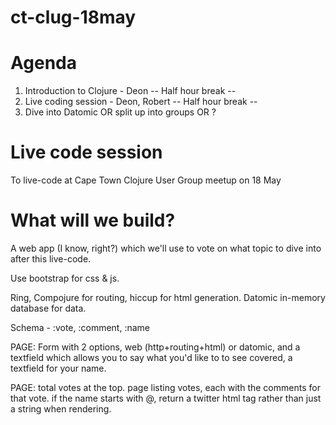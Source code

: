 # ct-clug-18may

# Agenda
1) Introduction to Clojure - Deon
-- Half hour break --
2) Live coding session - Deon, Robert
-- Half hour break --
3) Dive into Datomic OR split up into groups OR ?

# Live code session
To live-code at Cape Town Clojure User Group meetup on 18 May

# What will we build?

A web app (I know, right?) which we'll use to vote on what topic to dive into after this live-code.

Use bootstrap for css & js.

Ring, Compojure for routing, hiccup for html generation. Datomic in-memory database for data.

Schema - :vote, :comment, :name

PAGE: Form with 2 options, web (http+routing+html) or datomic, and a textfield which allows you to say what you'd like to to see covered, a textfield for your name.

PAGE: total votes at the top. page listing votes, each with the comments for that vote. if the name starts with @, return a twitter html tag rather than just a string when rendering.
